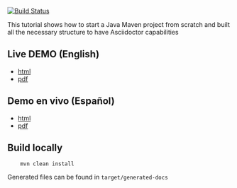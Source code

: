 [![Build Status](https://api.travis-ci.org/cesarhernandezgt/book-demo-asciidoctor.png)](https://api.travis-ci.org/repositories/cesarhernandezgt/book-demo-asciidoctor)

This tutorial shows how to start a Java Maven project from scratch and built all the necessary structure to have Asciidoctor capabilities


## Live DEMO (English)
* [html](https://cesarhernandezgt.github.io/book-demo-asciidoctor/tutorial_en.html)
* [pdf](https://cesarhernandezgt.github.io/book-demo-asciidoctor/tutorial_en.pdf)


## Demo en vivo (Español)
* [html](https://cesarhernandezgt.github.io/book-demo-asciidoctor/tutorial_es.html)
* [pdf](https://cesarhernandezgt.github.io/book-demo-asciidoctor/tutorial_es.pdf)

## Build locally

        mvn clean install
        
Generated files can be found in `target/generated-docs`